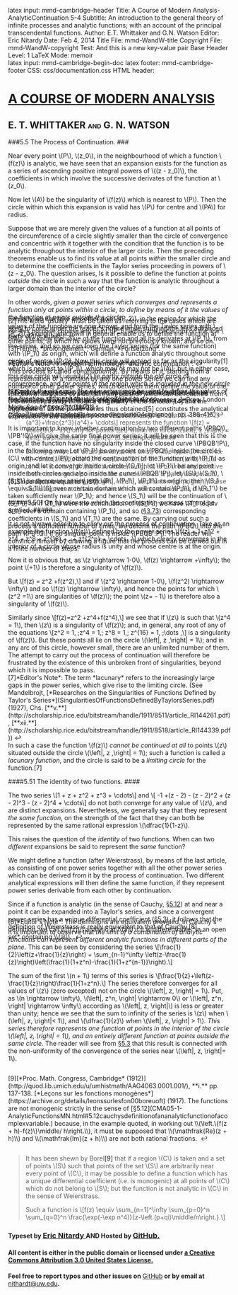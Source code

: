 latex input:	mmd-cambridge-header
Title:	A Course of Modern Analysis-AnalyticContinuation 5-4 
Subtitle:	An introduction to the general theory of
	infinite processes and analytic functions;
	with an account of the principal
	transcendental functions.
Author:	E.T. Whittaker and G.N. Watson
Editor:	Eric Nitardy
Date:	Feb 4, 2014
Title File:	mmd-WandW-title
Copyright File:	mmd-WandW-copyright
Test:	And this is a new key-value pair
Base Header Level:	1
LaTeX Mode:	memoir  
latex input:	mmd-cambridge-begin-doc 
latex footer:	mmd-cambridge-footer
CSS:	css/documentation.css
HTML header:	<script type="text/javascript"
	src="http://cdn.mathjax.org/mathjax/latest/MathJax.js?config=TeX-AMS_HTML-full"></script>
	<script type="text/javascript" src="js/showhide.js"></script>
	<script type="text/javascript" src="js/mathjaxend.js"></script>


<div id="header"><h1><a href="CMA00-FrontMN.html">A COURSE OF MODERN<span>&nbsp;</span>ANALYSIS</a></h1><h2>E. T. WHITTAKER <span style="font-size:65%;">AND</span> G.<span>&nbsp;</span>N.<span>&nbsp;</span>WATSON</h2></div>

<div markdown=1 id="content">
<div markdown=1 class="contenttext">

###5.5 The Process of Continuation. ###

Near every point \\(P\\), \\(z_0\\), in the neighbourhood of which a function \\(f(z)\\) is analytic, we have seen that an expansion exists for the function as a series of ascending positive integral powers of \\((z - z_0)\\), the coefficients in which involve the successive derivates of the function at \\(z_0\\). 

Now let \\(A\\) be the singularity of \\(f(z)\\) which is nearest to \\(P\\). Then the circle within which this expansion is valid has \\(P\\) for centre and \\(PA\\) for radius. 

Suppose that we are merely given the values of a function at all points of 
the circumference of a circle slightly smaller than the circle of convergence 
and concentric with it together with the condition that the function is to be 
analytic throughout the interior of the larger circle. Then the preceding 
theorems enable us to find its value at all points *within* the smaller circle 
and to determine the coefficients in the Taylor series proceeding in powers 
of \\(z - z_0\\). The question arises, Is it possible to define the function at points *outside* the circle in such a way that the function is analytic throughout 
a larger domain than the interior of the circle? 

In other words, *given a power series which converges and represents a 
function only at points within a circle, to define by means of it the values 
of the function at points outside the circle*. 

For this purpose choose any point \\(P_1\\) within the circle, not on the line 
\\(PA\\). We know the value of the function and all its derivates at \\(P_1\\), from the series, and so we can form the Taylor series (for the same function) 
with \\(P_1\\) as origin, which will define a function analytic throughout some 
circle of centre \\(P_1\\). Now this circle will extend as far as the singularity<a class="marginmark" onClick="toggleHide('mn:1,-8');">&#91;1&#93;</a> which is nearest to \\(P_1\\), which may or may not be \\(A\\); but in either case, this new circle will usually<a class="marginmark" onClick="toggleHide('mn:2,-5');">&#91;2&#93;</a> lie partly outside the old circle of convergence, and *for points in the region which is included in the new circle but not in the old circle, the new series may be used to define the values of the function, although the old series failed to do so.*

</div>



<div markdown=1 class="marginnotes" id="mn:1,-8" style="margin-top: -8em; margin-bottom: -8em;"><a class="marginmark">&#91;1&#93;</a>Of the function defined by the new series. <a onClick="hideIt('mn:1,-8')" title="hide margin note" class="reversefootnote">&#160;&#8617;</a>

</div>



<div markdown=1 class="contenttext">

</div>



<div markdown=1 class="marginnotes" id="mn:2,-5" style="margin-top: -5em; margin-bottom: -5em;"><a class="marginmark">&#91;2&#93;</a>The word 'usually' must be taken as referring to the cases which are likely to come under the reader's notice while studying the less advanced parts of the subject.<a onClick="hideIt('mn:2,-5')" title="hide margin note" class="reversefootnote">&#160;&#8617;</a>

</div>



<div markdown=1 class="contenttext">

Similarly we can take any other point \\(P_2\\), in the region for which the 
values of the function are now known, and form the Taylor series with \\(P_2\\) as origin, which will in general enable us to define the function at other points, at which its values were not previously known; and so on. 

</div>



<div markdown=1 class="marginnotes" id="mn:3,-1" style="margin-top: -1em; margin-bottom: -1em;"><a class="marginmark">&#91;3&#93;</a>French, *prolongement*; German, *Fortsetzung*.<br><br> *Editor's Note*: In modern terminology, *analytic continuation*.<a onClick="hideIt('mn:3,-1')" title="hide margin note" class="reversefootnote">&#160;&#8617;</a>

</div>



<div markdown=1 class="contenttext">

This process is called *continuation*<a class="marginmark" onClick="toggleHide('mn:3,-1');">&#91;3&#93;</a>. By means of it, starting from a representation of a function by any one power series we can find any number of other power series, which between them define the value of the function at all points of a domain, any point of which can be reached from \\(P\\) without passing through a singularity of the function;<a class="marginmark" onClick="toggleHide('mn:4,-6');">&#91;4&#93;</a> and the aggregate  of all the power series thus obtained<a class="marginmark" onClick="toggleHide('mn:5,+1');">&#91;5&#93;</a> constitutes the analytical expression of the function. 

</div>



<div markdown=1 class="marginnotes" id="mn:4,-6" style="margin-top: -6em; margin-bottom: -6em;"><a class="marginmark">&#91;4&#93;</a>*Editor's Note*: Any point of an open, path-connected set can be reached in this way. Whittaker and Watson refer to such a set as a *continuum* ([&#167;3.21](CMA03-1-ContinuousFnsMN.html#simplecurves.continua.)).<a onClick="hideIt('mn:4,-6')" title="hide margin note" class="reversefootnote">&#160;&#8617;</a>

</div>



<div markdown=1 class="contenttext">

</div>



<div markdown=1 class="marginnotes" id="mn:5,+1" style="margin-top: +1em; margin-bottom: +1em;"><a class="marginmark">&#91;5&#93;</a>Such an aggregate of power series has been obtained for various functions by M. J. M. Hill, by purely algebraical processes, [*Proc. London Math. Soc.* **xxxv.** (1903)](https://archive.org/details/proceedingslond04socigoog), pp. 388-416.<a onClick="hideIt('mn:5,+1')" title="hide margin note" class="reversefootnote">&#160;&#8617;</a>

</div>



<div markdown=1 class="contenttext">


It is important to know whether continuation by two different paths \\(PBQ\\), \\(PB'\!Q\\) will give the same final power series; it will be seen that this is the case, if the function have no singularity inside the closed curve \\(PBQB'\!P\\), in the following way: Let \\(P_1\\) be any point on \\(PBQ\\), inside the circle \\(C\\) with centre \\(P\\); obtain the continuation of the function 
with \\(P_1\\) as origin, and let it converge inside a circle \\(C_1\\); let \\(P_1'\\) be any point inside both circles and also inside the curve \\(PBQB'\!P\\); let \\(S\\), \\(S_1\\), \\(S_1'\\) be the power series with \\(P\\), \\(P_1\\), \\(P_1'\\) as origins; then \\(S_1 \equiv  S_1'\\)<a class="marginmark" onClick="toggleHide('mn:6,-13');">&#91;6&#93;</a> over a certain domain which will contain \\(P_1\\), if \\(P_1'\\) be taken sufficiently near \\(P_1\\); and hence \\(S_1\\) will be the continuation of \\(S_1'\\); for if \\(T_1\\) were the continuation of \\(S_1'\\), we have \\(T_1 \equiv  S_1\\) over a domain containing \\(P_1\\), and so ([&#167;3.73](CMA03-4-PowerSeriesMN.html#3.73powerserieswhichvanishidentically.)) corresponding coefficients in \\(S_1\\) and \\(T_1\\) are the same. By carrying out such a process a sufficient number of times, we deform the path \\(PBQ\\) into the path \\(PB'\!Q\\) if no singular point is inside \\(PBQB'\!P\\). The reader will convince himself by drawing a figure that the process can be carried out in a finite number of steps. 

</div>



<div markdown=1 class="marginnotes" id="mn:6,-13" style="margin-top: -13em; margin-bottom: -13em;"><a class="marginmark">&#91;6&#93;</a>Since each is equal to \\(S\\).<a onClick="hideIt('mn:6,-13')" title="hide margin note" class="reversefootnote">&#160;&#8617;</a>

</div>



<div markdown=1 class="contenttext">

>######*Example*. The series \\[\frac{1}{a}+\frac{z}{a^2}+\frac{z^2}{a^3}+\frac{z^3}{a^4}+ \cdots\\] represents the function \\[f(z) = \frac{1}{a - z}\\] only for points \\(z\\) within the circle \\(\left|\, z \,\right| = \left|\, a\vphantom{z} \,\right|\\). [5.5example]######
> 
>But any number of other power series exist, of the type 
>\\[\frac{1}{a-b}+ \frac{z-b}{(a-b)^2}+\frac{(z-b)^2}{(a-b)^3}+\frac{(z-b)^3}{(a-b)^4} + \cdots ;\\]
if \\(\left. b\middle/ a\right.\\) is not real and positive these converge at points inside a circle which is partly 
inside and partly outside \\(\left|\, z \,\right| = \left|\, a\vphantom{z} \,\right|\\); these series represent this same function at points 
outside this circle. 

#####5.501 On functions to which the continuation-process cannot be applied. #####

It is not always possible to carry out the process of continuation. Take as an example the function \\(f(z)\\) defined by the power series 
\\[f(z) = 1+z^2 + z^4 + z^8 + z^{16} +...+ z^{2^n} + \cdots , \\]
which clearly converges in the interior of a circle whose radius is unity and whose centre is at the origin. 

Now it is obvious that, as \\(z \rightarrow 1-0\\), \\(f(z) \rightarrow +\infty\\); the point \\(+1\\) is therefore a singularity of \\(f(z)\\). 

But \\[f(z) = z^2 +f(z^2),\\]
and if \\(z^2 \rightarrow 1-0\\), \\(f(z^2) \rightarrow \infty\\) and so \\(f(z) \rightarrow \infty\\), and hence the points for which \\(z^2 =1\\) are 
singularities of \\(f(z)\\); the point \\(z= - 1\\) is therefore also a singularity of \\(f(z)\\). 

Similarly since \\[f(z)=z^2 +z^4+f(z^4),\\]
we see that if \\(z\\) is such that \\(z^4 = 1\\), then \\(z\\) is a singularity of \\(f(z)\\); and, in general, any root of any of the equations 
\\[z^2 = 1, \;z^4 = 1,\; z^8 = 1,\; z^{16} = 1, \;\dots ,\\] 
is a singularity of \\(f(z)\\). But these points all lie on the circle \\(\left|\, z \,\right| = 1\\); and in any arc of this circle, however small, there are an unlimited number of them. The attempt to carry out the process of continuation will therefore be frustrated by the existence of this 
unbroken front of singularities, beyond which it is impossible to pass. 

</div>



<div markdown=1 class="marginnotes" id="mn:7,-1" style="margin-top: -1em; margin-bottom: -1em;"><a class="marginmark">&#91;7&#93;</a>*Editor's Note*: The term *lacunary* refers to the increasingly large gaps in the power series, which give rise to the limiting circle. (See Mandelbrojt, [*Researches on the Singularities of Functions Defined by Taylor's Series*](SingularitiesOfFunctionsDefinedByTaylorsSeries.pdf) (1927), Chs. [**v.**](http://scholarship.rice.edu/bitstream/handle/1911/8511/article_RI144261.pdf), [**xii.**](http://scholarship.rice.edu/bitstream/handle/1911/8518/article_RI144339.pdf))<a onClick="hideIt('mn:7,-1')" title="hide margin note" class="reversefootnote">&#160;&#8617;</a>

</div>



<div markdown=1 class="contenttext">

In such a case the function \\(f(z)\\) *cannot be continued at all* to points \\(z\\) situated outside the circle \\(\left|\, z \,\right| = 1\\); such a function is called a *lacunary function*, and the circle is said to be a *limiting circle* for the function.<a class="marginmark" onClick="toggleHide('mn:7,-1');">&#91;7&#93;</a> 


####5.51 The identity of two functions. ####

The two series 
\\[1 + z + z^2 + z^3 + \cdots\\] 
and \\[ -1 +(z - 2) - (z - 2)^2 + (z - 2)^3 - (z - 2)^4 + \cdots\\] 
do not both converge for any value of \\(z\\), and are distinct expansions. 
Nevertheless, we generally say that they represent *the same function*, on the 
strength of the fact that they can both be represented by the same rational expression \\(\dfrac{1}{1-z}\\). 

This raises the question of the *identity* of two functions. When can two 
*different* expansions be said to represent the *same* function? 

We might define a function (after Weierstrass), by means of the last 
article, as consisting of one power series together with all the other power 
series which can be derived from it by the process of continuation. Two 
different analytical expressions will then define the same function, if they 
represent power series derivable from each other by continuation. 

Since if a function is analytic (in the sense of Cauchy, [&#167;5.12](CMA05-1-AnalyticFunctionsMN.html#5.12cauchysdefinitionofananalyticfunctionofacomplexvariable.)) at and near 
a point it can be expanded into a Taylor's series, and since a convergent 
power series has a unique differential coefficient ([&#167;5.3](CMA05-3-TaylorsTheoremMN.html#5.3analyticfunctionsrepresentedbyuniformlyconvergentseries.)), it follows that the 
definition of Weierstrass is really equivalent to that of Cauchy.<a class="marginmark" onClick="toggleHide('mn:8,-3');">&#91;8&#93;</a>

</div>



<div markdown=1 class="marginnotes" id="mn:8,-3" style="margin-top: -3em; margin-bottom: -3em;"><a class="marginmark">&#91;8&#93;</a>*Editor's Note*: The definitions are equivalent provided, in Cauchy's  definition, we call \\(f(z)\\) analytic at \\(a\\) if it is differentiable *in an open set* containing \\(a\\).  <a onClick="hideIt('mn:8,-3')" title="hide margin note" class="reversefootnote">&#160;&#8617;</a>

</div>



<div markdown=1 class="contenttext">

It is important to observe that *the limit of a combination of analytic 
functions can represent different analytic functions in different parts of the 
plane.* This can be seen by considering the series 
\\[\frac{1}{2}\left(z+\frac{1}{z}\right) + \sum_{n-1}^\infty \left(z-\frac{1}{z}\right)\left(\frac{1}{1+z^n}-\frac{1}{1+z^{n-1}}\right).\\]

The sum of the first \\(n + 1\\) terms of this series is 
\\[\frac{1}{z}+\left(z-\frac{1}{z}\right)\frac{1}{1+z^n}.\\]
The series therefore converges for all values of \\(z\\) (zero excepted) not on the 
circle \\(\left|\, z\, \right| = 1\\). Put, as \\(n \rightarrow \infty\\), \\(\left|\, z^n\, \right| \rightarrow 0\\) or \\(\left|\, z^n\, \right| \rightarrow \infty\\) according as \\(\left|\, z\, \right|\\) is less 
or greater than unity; hence we see that the sum to infinity of the series is 
\\(z\\) when \\(\left|\, z\, \right|< 1\\), and \\(\dfrac{1}{z}\\) when \\(\left|\, z\, \right| > 1\\). *This series therefore represents one function at points in the interior of the circle \\(\left|\, z\, \right| = 1\\), and an entirely different function at points outside the same circle.* The reader will see from [&#167;5.3](CMA05-3-TaylorsTheoremMN.html#5.3analyticfunctionsrepresentedbyuniformlyconvergentseries.) 
that this result is connected with the non-uniformity of the convergence of 
the series near \\(\left|\, z\, \right|= 1\\). 

</div>



<div markdown=1 class="marginnotes" id="mn:9,+2" style="margin-top: +2em; margin-bottom: +2em;"><a class="marginmark">&#91;9&#93;</a>[*Proc. Math. Congress, Cambridge* (1912)](http://quod.lib.umich.edu/u/umhistmath/AAG4063.0001.001/), **i.** pp. 137-138. [*Leçons sur les fonctions monog&egrave;nes*](https://archive.org/details/leonssurlesfon00boreuoft) (1917). The functions are not monogenic strictly in the sense of [&#167;5.12](CMA05-1-AnalyticFunctionsMN.html#5.12cauchysdefinitionofananalyticfunctionofacomplexvariable.) because, in the example quoted, in working out \\(\left.\{f(z + h)-f(z)\}\middle/ h\right.\\), it must be supposed that \\(\mathfrak{Re}(z + h)\\) and \\(\mathfrak{Im}(z + h)\\) are not both rational fractions. <a onClick="hideIt('mn:9,+2')" title="hide margin note" class="reversefootnote">&#160;&#8617;</a>

</div>



<div markdown=1 class="contenttext">

>It has been shewn by Borel<a class="marginmark" onClick="toggleHide('mn:9,+2');">&#91;9&#93;</a> that if a region \\(C\\) is taken and a set of points \\(S\\) such that points of the set \\(S\\) are arbitrarily near every point of \\(C\\), it may be possible to define 
a function which has a unique differential coefficient (i.e. is monogenic) at all points 
of \\(C\\) which do not belong to \\(S\\); but the function is not analytic in \\(C\\) in the sense of Weierstrass. 
>
>Such a function is 
\\[f(z) \equiv \sum_{n=1}^\infty \sum_{p=0}^n \sum_{q=0}^n \frac{\exp(-\exp n^4)}{z-\left.(p+qi)\middle/n\right.}.\\]


</div>
</div>



<div id="footer">
<h3><span style="font-size:85%;">Typeset by </span><a href="../index.html" target="_blank">Eric Nitardy </a> <span style="font-size:85%;">AND Hosted by </span><a href="https://github.com/"> GitHub.</a></h3>
<h4>All content is either in the public domain or licensed under <a href="http://creativecommons.org/licenses/by/3.0/us/">a Creative Commons Attribution 3.0 United States License.</a></h4>
<h4>Feel free to report typos and other issues on <span style="font-weight: 400;"><a href="https://github.com/CdLbB/cdlbb.github.com/tree/master/WandW">GitHub</a></span> or by email at <span style="font-weight: 400;"><a href="&#x6d;&#x61;&#x69;&#108;&#116;&#111;&#58;&#110;&#x69;&#x74;&#104;&#x61;&#114;&#100;&#x74;&#x40;&#x75;&#x77;&#46;&#101;&#x64;&#x75;">&#x6e;&#x69;&#116;&#x68;&#x61;&#114;&#100;&#x74;&#x40;&#117;&#119;&#x2e;&#101;&#x64;&#x75;</a></span>.</h4>
</div>

<div id="navcauchy" class="navigation" style="visibility:hidden;" >
<h2 id="contents">Contents</h2>
<ul>
<li class="part"><a onClick="hideIt('navcauchy');showIt('navfront');">FRONTMATTER</a>
  <ul>
    <li><a href="CMA00-FrontMN.html#contents">Table of Contents</a></li>
  </ul>
</li>
<li class="part"><a onClick="hideIt('navcauchy');showIt('navprocesses');">PROCESSES OF ANALYSIS</a>
  <ul>
    <li class="more"><a onClick="hideIt('navcauchy');showIt('navprocesses');"> more . . . </a></li>
    <li><a href="CMA04-1-IntegrationMN.html">The Theory of Riemann Integration</a></li>
    <li><a href="CMA05-1-AnalyticFunctionsMN.html#thefundamentalpropertiesofanalyticfunctions">The Properties of Analytic Functions</a>
      <ul>
        <li><a href="CMA05-1-AnalyticFunctionsMN.html#5.1apropertyoftheelementaryfunctions.">A Property of Elementary Functions</a>
        <li><a href="CMA05-2-CauchysTheoremMN.html#5.2cauchystheoremontheintegralofafunctionroundacontour.">Cauchy&#8217;s Theorem</a></li>
        <li><a href="CMA05-3-TaylorsTheoremMN.html#5.3analyticfunctionsrepresentedbyuniformlyconvergentseries.">Analytic Functions as Uniformly Convergent Series</a></li>
	<li><a href="CMA05-3-TaylorsTheoremMN.html#5.4taylorstheorem.">Taylor&#8217;s Theorem</a></li>
	<li class="current"><a href="#5.5theprocessofcontinuation.">Analytic Continuation</a>
	   <ul>
	       <li ><a href="#5.501onfunctionstowhichthecontinuation-processcannotbeapplied.">Functions that are not continuable</a>
              <li><a href="#5.51theidentityoftwofunctions.">The identity of two functions</a>
          </ul>
        </li>
	<li><a href="CMA05-5-LaurentsTheoremMN.html#5.6Laurentstheorem.">Laurent&#8217;s Theorem</a></li>
       <li><a href="CMA05-6-ManyValuedFunctionsMN.html#5.7many-valuedfunctions.">Many-valued Functions</a></li>
        <li><a href="CMA05-6-ManyValuedFunctionsMN.html#references.">References</a></li>
        <li><a href="CMA05-6-ManyValuedFunctionsMN.html#miscellaneousexamples.">Miscellaneous Examples</a></li>
      </ul>
    </li>
    <li><a href="CMA06-1-ResiduesMN.html">The Theory of Residues</a></li>
    <li class="more"><a onClick="hideIt('navcauchy');showIt('navprocesses');"> more . . . </a></li>
  </ul>
</li>
<li class="part"><a onClick="hideIt('navcauchy');showIt('navtranscendental');">THE TRANSCENDENTAL FUNCTIONS</a></li>
<li class="part"><a onClick="hideIt('navcauchy');showIt('navback');">BACKMATTER</a> 
  <ul >
    <li ><a href="CMA24-Appendix-I-LogrithmAndExponentialMN.html">Appendix</a></li>
  </ul>
</li>
</ul>
</div>


<div id="navfront" class="navigation" style="visibility:hidden;" >
<h2 id="contents">Contents</h2>
<ul>
<li class="part"><a>FRONTMATTER</a>
  <ul>
    <li><a href="CMA00-FrontMN.html#acourseof">Title Page</a></li>
    <li><a href="CMA00-FrontMN.html#cambridgeuniversitypress">Copyright</a></li>
    <li><a href="CMA00-FrontMN.html#preface">Preface</a></li>
    <li><a href="CMA00-FrontMN.html#editorsnote">Editor&#8217;s Note</a></li>
    <li class="toc"><a href="CMA00-FrontMN.html#contents">Table of Contents</a></li>
  </ul>
</li>
<li class="part"><a onClick="hideIt('navfront');showIt('navprocesses');">PROCESSES OF ANALYSIS</a>  
<ul>
    <li class="more current"><a onClick="showIt('navcauchy');hideIt('navfront');"> you are here . . . </a></li>
  </ul>
</li>
<li class="part"><a onClick="hideIt('navfront');showIt('navtranscendental');">THE TRANSCENDENTAL FUNCTIONS</a></li>
<li class="part"><a onClick="hideIt('navfront');showIt('navback');">BACKMATTER</a></li>
</ul>
</div>


<div id="navprocesses" class="navigation" style="visibility:hidden;" >
<h2 id="contents">Contents</h2>
<ul>
<li class="part"><a onClick="showIt('navfront');hideIt('navprocesses');">FRONTMATTER</a></li>
<li class="part"><a>PROCESSES OF ANALYSIS</a>
  <ul >
    <li><a href="CMA01-ComplexMN.html">Complex Numbers</a></li>
    <li><a href="CMA02-1-LimitsMN.html">The Theory of Convergence</a></li>
     <li><a href="CMA03-1-ContinuousFnsMN.html">Continuity and Uniform Convergence</a></li>
     <li><a href="CMA04-1-IntegrationMN.html">The Theory of Riemann Integration</a></li>
     <li><a href="CMA05-1-AnalyticFunctionsMN.html">The Properties of Analytic Functions</a></li>
     <li class="more current"><a onClick="showIt('navcauchy');hideIt('navprocesses');"> you are here . . . </a></li>
     <li><a href="CMA06-1-ResiduesMN.html">The Theory of Residues</a></li>
     <li><a href="CMA07-1-ExpansionOfFunctionsMN.html">Expanding Functions in Infinite Series</a></li>
     <l><a href="CMA08-1-AsymptoticExpansionMN.html">Asymptotic Expansions and Summability</a></li>
     <li class="notdone"><a href="whereOwhere.html">Fourier Series &amp; Trigonometrical Series</a></li>
     <li class="notdone"><a href="whereOwhere.html">Linear Differential Equations</a></li>
     <li class="notdone"><a href="whereOwhere.html">Integral Equations</a></li>
  </ul>
</li>
<li class="part"><a onClick="hideIt('navprocesses');showIt('navtranscendental');">THE TRANSCENDENTAL FUNCTIONS</a></li>
<li class="part"><a onClick="hideIt('navprocesses');showIt('navback');">BACKMATTER</a></li>
</ul>
</div>


<div id="navtranscendental" class="navigation" style="visibility:hidden;" >
<h2 id="contents">Contents</h2>
<ul>
<li class="part"><a onClick="showIt('navfront');hideIt('navtranscendental');">FRONTMATTER</a></li>
<li class="part"><a onClick="showIt('navprocesses');hideIt('navtranscendental');">PROCESSES OF ANALYSIS</a> 
<ul>
    <li class="more current"><a onClick="showIt('navcauchy');hideIt('navtranscendental');"> you are here . . . </a></li>
  </ul>
</li>
<li class="part"><a>THE TRANSCENDENTAL FUNCTIONS</a>
  <ul>
    <li class="notdone"><a href="whereOwhere.html">The Gamma Function</a></li>
    <li class="notdone"><a href="whereOwhere.html">The Zeta Function</a></li>
    <li class="notdone"><a href="whereOwhere.html">The Hypergeometric Function</a></li>
    <li class="notdone"><a href="whereOwhere.html">Legendre Functions</a></li>
    <li class="notdone"><a href="whereOwhere.html">The Confluent Hypergeometric Function</a></li>
    <li class="notdone"><a href="whereOwhere.html">Bessel Functions</a></li>
    <li class="notdone"><a href="whereOwhere.html">The Equations of Mathematical Physics</a></li>
    <li class="notdone"><a href="whereOwhere.html">Mathieu Functions</a></li>
    <li class="notdone"><a href="whereOwhere.html">Elliptic &amp; Weierstrassian Functions</a></li>
    <li class="notdone"><a href="whereOwhere.html">The Theta Functions</a></li>
    <li class="notdone"><a href="whereOwhere.html">The Jacobian Elliptic Functions</a></li>
    <li class="notdone"><a href="whereOwhere.html">Ellipsoidal Harmonics &amp; Lam&eacute;&#8217;s Equation</a></li> 
  </ul>
  </li>
<li class="part"><a onClick="hideIt('navtranscendental');showIt('navback');">BACKMATTER</a></li>
</ul>
</div>


<div id="navback" class="navigation" style="visibility:hidden;" >
<h2 id="contents">Contents</h2>
<ul>
<li class="part"><a onClick="showIt('navfront');hideIt('navback');">FRONTMATTER</a></li>
<li class="part"><a onClick="showIt('navprocesses');hideIt('navback');">PROCESSES OF ANALYSIS</a>  
<ul>
    <li class="more current"><a onClick="showIt('navcauchy');hideIt('navback');"> you are here . . . </a></li>
  </ul>
</li>
<li class="part"><a onClick="showIt('navtranscendental');hideIt('navback');">THE TRANSCENDENTAL FUNCTIONS</a></li>
<li class="part"><a>BACKMATTER</a>
  <ul >
    <li ><a href="CMA24-Appendix-I-LogrithmAndExponentialMN.html">Appendix</a></li>
    <li ><a href="whereOwhere.html">Authors Quoted</a></li>
  </ul>
</li>
</ul>
</div>



<div id="navfixedleft" class="fixedBleft">
<p><a href="CMA05-3-TaylorsTheoremMN.html">&#x25C0;</a></p>
</div>

<div id="navfixedrightempty" class="fixedBright" style="visibility: visible;">
<p><a onClick="showIt('navcauchy');hideIt('navfront');hideIt('navprocesses');hideIt('navtranscendental');hideIt('navback');showIt('navfixedrightlist');hideIt('navfixedrightempty');" style="float: left;">&#x25A4;</a> <a href="CMA05-5-LaurentsTheoremMN.html" style="float: right;">&#x25B6;</a></p>
</div>

<div  id="navfixedrightlist" class="fixedBright" style="visibility: hidden;">
<p><a onClick="hideIt('navcauchy');hideIt('navfront');hideIt('navprocesses');hideIt('navtranscendental');hideIt('navback');hideIt('navfixedrightlist');showIt('navfixedrightempty');" style="float: left;">&#x25A2;</a> <a href="CMA05-5-LaurentsTheoremMN.html" style="float: right;">&#x25B6;	</a></p>
</div>
